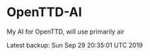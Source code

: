 # OpenTTD-AI
My AI for OpenTTD, will use primarily air

Latest backup: Sun Sep 29 20:35:01 UTC 2019
